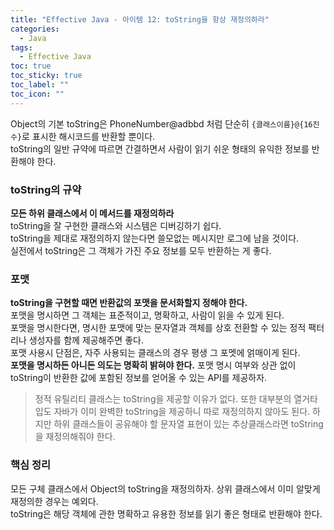 ```yaml
---
title: "Effective Java - 아이템 12: toString을 항상 재정의하라"
categories:
  - Java
tags:
  - Effective Java
toc: true
toc_sticky: true
toc_label: ""
toc_icon: ""
---
```


Object의 기본 toString은 PhoneNumber@adbbd 처럼 단순히 `{클래스이름}@{16진수}`로 표시한 해시코드를 반환할 뿐이다.<br>
toString의 일반 규약에 따르면 간결하면서 사람이 읽기 쉬운 형태의 유익한 정보를 반환해야 한다.

### toString의 규약
**모든 하위 클래스에서 이 메서드를 재정의하라**<br>
toString을 잘 구현한 클래스와 시스템은 디버깅하기 쉽다.<br>
toString을 제대로 재정의하지 않는다면 쓸모없는 메시지만 로그에 남을 것이다.<br>
실전에서 toString은 그 객체가 가진 주요 정보를 모두 반환하는 게 좋다.

### 포맷
**toString을 구현할 때면 반환값의 포맷을 문서화할지 정해야 한다.**<br>
포맷을 명시하면 그 객체는 표준적이고, 명확하고, 사람이 읽을 수 있게 된다.<br>
포맷을 명시한다면, 명시한 포맷에 맞는 문자열과 객체를 상호 전환할 수 있는 정적 팩터리나 생성자를 함께 제공해주면 좋다.<br>
포맷 사용시 단점은, 자주 사용되는 클래스의 경우 평생 그 포멧에 얽매이게 된다.<br>
**포맷을 명시하든 아니든 의도는 명확히 밝혀야 한다.** 포맷 명시 여부와 상관 없이 toString이 반환한 값에 포함된 정보를 얻어올 수 있는 API를 제공하자.

> 정적 유틸리티 클래스는 toString을 제공할 이유가 없다. 또한 대부분의 열거타입도 자바가 이미 완벽한 toString을 제공하니 따로 재정의하지 않아도 된다.
> 하지만 하위 클래스들이 공유해야 할 문자열 표현이 있는 추상클래스라면 toString을 재정의해줘야 한다.

### 핵심 정리
모든 구체 클래스에서 Object의 toString을 재정의하자. 상위 클래스에서 이미 알맞게 재정의한 경우는 예외다.<br>
toString은 해당 객체에 관한 명확하고 유용한 정보를 읽기 좋은 형태로 반환해야 한다.
